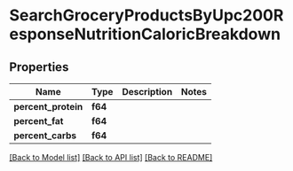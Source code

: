# SearchGroceryProductsByUpc200ResponseNutritionCaloricBreakdown

## Properties

Name | Type | Description | Notes
------------ | ------------- | ------------- | -------------
**percent_protein** | **f64** |  | 
**percent_fat** | **f64** |  | 
**percent_carbs** | **f64** |  | 

[[Back to Model list]](../README.md#documentation-for-models) [[Back to API list]](../README.md#documentation-for-api-endpoints) [[Back to README]](../README.md)


